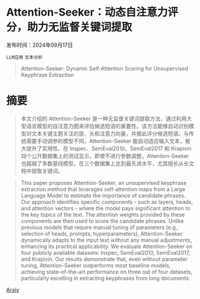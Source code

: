 # Attention-Seeker：动态自注意力评分，助力无监督关键词提取

发布时间：2024年09月17日

`LLM应用` `文本分析`

> Attention-Seeker: Dynamic Self-Attention Scoring for Unsupervised Keyphrase Extraction

# 摘要

> 本文介绍的 Attention-Seeker 是一种无监督关键词提取方法，通过利用大型语言模型的自注意力图来评估候选短语的重要性。该方法能够自动识别模型对文本关键主题关注的层、头和注意力向量，并据此评分候选短语。与传统需要手动调参的模型不同，Attention-Seeker 能自动适应输入文本，极大提升了实用性。在 Inspec、SemEval2010、SemEval2017 和 Krapivin 四个公开数据集上的测试显示，即使不进行参数调整，Attention-Seeker 也超越了多数基线模型，在三个数据集上达到最先进水平，尤其擅长从长文档中提取关键词。

> This paper proposes Attention-Seeker, an unsupervised keyphrase extraction method that leverages self-attention maps from a Large Language Model to estimate the importance of candidate phrases. Our approach identifies specific components - such as layers, heads, and attention vectors - where the model pays significant attention to the key topics of the text. The attention weights provided by these components are then used to score the candidate phrases. Unlike previous models that require manual tuning of parameters (e.g., selection of heads, prompts, hyperparameters), Attention-Seeker dynamically adapts to the input text without any manual adjustments, enhancing its practical applicability. We evaluate Attention-Seeker on four publicly available datasets: Inspec, SemEval2010, SemEval2017, and Krapivin. Our results demonstrate that, even without parameter tuning, Attention-Seeker outperforms most baseline models, achieving state-of-the-art performance on three out of four datasets, particularly excelling in extracting keyphrases from long documents.

[Arxiv](https://arxiv.org/abs/2409.10907)